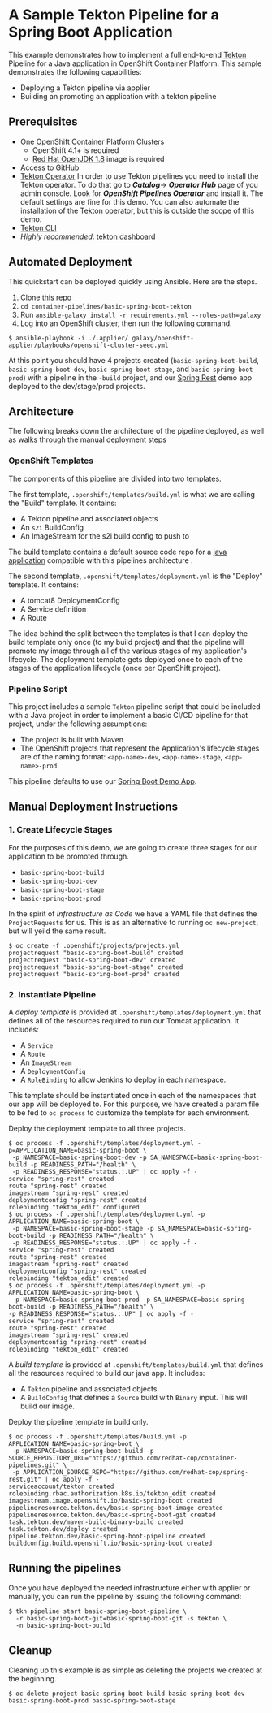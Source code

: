 # A Sample Tekton Pipeline for a Spring Boot Application

This example demonstrates how to implement a full end-to-end [Tekton](https://tekton.dev/) Pipeline for a Java application in OpenShift Container Platform. This sample demonstrates the following capabilities:

* Deploying a Tekton pipeline via applier
* Building an promoting an application with a tekton pipeline

## Prerequisites


* One OpenShift Container Platform Clusters
  * OpenShift 4.1+ is required
  * [Red Hat OpenJDK 1.8](https://access.redhat.com/containers/?tab=overview#/registry.access.redhat.com/redhat-openjdk-18/openjdk18-openshift) image is required
* Access to GitHub
* [Tekton Operator](https://github.com/openshift/tektoncd-pipeline-operator) In order to use Tekton pipelines you need to install the Tekton operator. To do that go to ***Catalog***-> ***Operator Hub*** page of you admin console. Look for ***OpenShift Pipelines Operator*** and install it. The default settings are fine for this demo. You can also automate the installation of the Tekton operator, but this is outside the scope of this demo.
* [Tekton CLI](https://github.com/tektoncd/cli)
* *Highly recommended*: [tekton dashboard](https://github.com/tektoncd/dashboard)

## Automated Deployment

This quickstart can be deployed quickly using Ansible. Here are the steps.

1. Clone [this repo](https://github.com/redhat-cop/container-pipelines)
2. `cd container-pipelines/basic-spring-boot-tekton`
3. Run `ansible-galaxy install -r requirements.yml --roles-path=galaxy`
4. Log into an OpenShift cluster, then run the following command.

```shell
$ ansible-playbook -i ./.applier/ galaxy/openshift-applier/playbooks/openshift-cluster-seed.yml
```

At this point you should have 4 projects created (`basic-spring-boot-build`, `basic-spring-boot-dev`, `basic-spring-boot-stage`, and `basic-spring-boot-prod`) with a pipeline in the `-build` project, and our [Spring Rest](https://github.com/redhat-cop/spring-rest) demo app deployed to the dev/stage/prod projects.

## Architecture

The following breaks down the architecture of the pipeline deployed, as well as walks through the manual deployment steps

### OpenShift Templates

The components of this pipeline are divided into two templates.

The first template, `.openshift/templates/build.yml` is what we are calling the "Build" template. It contains:

* A Tekton pipeline and associated objects
* An `s2i` BuildConfig
* An ImageStream for the s2i build config to push to

The build template contains a default source code repo for a [java application](https://github.com/redhat-cop/spring-rest) compatible with this pipelines architecture .

The second template, `.openshift/templates/deployment.yml` is the "Deploy" template. It contains:

* A tomcat8 DeploymentConfig
* A Service definition
* A Route

The idea behind the split between the templates is that I can deploy the build template only once (to my build project) and that the pipeline will promote my image through all of the various stages of my application's lifecycle. The deployment template gets deployed once to each of the stages of the application lifecycle (once per OpenShift project).

### Pipeline Script

This project includes a sample `Tekton` pipeline script that could be included with a Java project in order to implement a basic CI/CD pipeline for that project, under the following assumptions:

* The project is built with Maven
* The OpenShift projects that represent the Application's lifecycle stages are of the naming format: `<app-name>-dev`, `<app-name>-stage`, `<app-name>-prod`.

This pipeline defaults to use our [Spring Boot Demo App](https://github.com/redhat-cop/spring-rest).

## Manual Deployment Instructions

### 1. Create Lifecycle Stages

For the purposes of this demo, we are going to create three stages for our application to be promoted through.

* `basic-spring-boot-build`
* `basic-spring-boot-dev`
* `basic-spring-boot-stage`
* `basic-spring-boot-prod`

In the spirit of _Infrastructure as Code_ we have a YAML file that defines the `ProjectRequests` for us. This is as an alternative to running `oc new-project`, but will yeild the same result.

```shell
$ oc create -f .openshift/projects/projects.yml
projectrequest "basic-spring-boot-build" created
projectrequest "basic-spring-boot-dev" created
projectrequest "basic-spring-boot-stage" created
projectrequest "basic-spring-boot-prod" created
```

### 2. Instantiate Pipeline

A _deploy template_ is provided at `.openshift/templates/deployment.yml` that defines all of the resources required to run our Tomcat application. It includes:

* A `Service`
* A `Route`
* An `ImageStream`
* A `DeploymentConfig`
* A `RoleBinding` to allow Jenkins to deploy in each namespace.

This template should be instantiated once in each of the namespaces that our app will be deployed to. For this purpose, we have created a param file to be fed to `oc process` to customize the template for each environment.

Deploy the deployment template to all three projects.

```shell
$ oc process -f .openshift/templates/deployment.yml -p=APPLICATION_NAME=basic-spring-boot \
 -p NAMESPACE=basic-spring-boot-dev -p SA_NAMESPACE=basic-spring-boot-build -p READINESS_PATH="/health" \
 -p READINESS_RESPONSE="status.:.UP" | oc apply -f -
service "spring-rest" created
route "spring-rest" created
imagestream "spring-rest" created
deploymentconfig "spring-rest" created
rolebinding "tekton_edit" configured
$ oc process -f .openshift/templates/deployment.yml -p APPLICATION_NAME=basic-spring-boot \
 -p NAMESPACE=basic-spring-boot-stage -p SA_NAMESPACE=basic-spring-boot-build -p READINESS_PATH="/health" \
 -p READINESS_RESPONSE="status.:.UP" | oc apply -f -
service "spring-rest" created
route "spring-rest" created
imagestream "spring-rest" created
deploymentconfig "spring-rest" created
rolebinding "tekton_edit" created
$ oc process -f .openshift/templates/deployment.yml -p APPLICATION_NAME=basic-spring-boot \
 -p NAMESPACE=basic-spring-boot-prod -p SA_NAMESPACE=basic-spring-boot-build -p READINESS_PATH="/health" \
-p READINESS_RESPONSE="status.:.UP" | oc apply -f -
service "spring-rest" created
route "spring-rest" created
imagestream "spring-rest" created
deploymentconfig "spring-rest" created
rolebinding "tekton_edit" created
```

A _build template_ is provided at `.openshift/templates/build.yml` that defines all the resources required to build our java app. It includes:

* A `Tekton` pipeline and associated objects.
* A `BuildConfig` that defines a `Source` build with `Binary` input. This will build our image.

Deploy the pipeline template in build only.

```shell
$ oc process -f .openshift/templates/build.yml -p APPLICATION_NAME=basic-spring-boot \
 -p NAMESPACE=basic-spring-boot-build -p SOURCE_REPOSITORY_URL="https://github.com/redhat-cop/container-pipelines.git" \
 -p APPLICATION_SOURCE_REPO="https://github.com/redhat-cop/spring-rest.git" | oc apply -f -
serviceaccount/tekton created
rolebinding.rbac.authorization.k8s.io/tekton_edit created
imagestream.image.openshift.io/basic-spring-boot created
pipelineresource.tekton.dev/basic-spring-boot-image created
pipelineresource.tekton.dev/basic-spring-boot-git created
task.tekton.dev/maven-build-binary-build created
task.tekton.dev/deploy created
pipeline.tekton.dev/basic-spring-boot-pipeline created
buildconfig.build.openshift.io/basic-spring-boot created
```

## Running the pipelines

Once you have deployed the needed infrastructure either with applier or manually, you can run the pipeline by issuing the following command:

```shell
$ tkn pipeline start basic-spring-boot-pipeline \
  -r basic-spring-boot-git=basic-spring-boot-git -s tekton \
  -n basic-spring-boot-build
```

## Cleanup

Cleaning up this example is as simple as deleting the projects we created at the beginning.

```shell
$ oc delete project basic-spring-boot-build basic-spring-boot-dev basic-spring-boot-prod basic-spring-boot-stage
```
